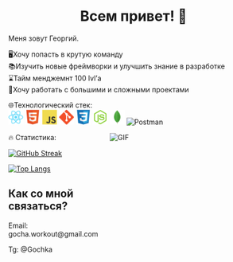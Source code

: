 <h1 align="center">Всем привет! 👋</h1>  

Меня зовут Георгий.

🖥Хочу попасть в крутую команду  
📚Изучить новые фреймворки и улучшить знание в разработке   
⌛️Тайм менджемнт 100 lvl’а  
🏹Хочу работать с большими и сложными проектами 
  
🌐Технологический стек:  
<img src="https://raw.githubusercontent.com/devicons/devicon/1119b9f84c0290e0f0b38982099a2bd027a48bf1/icons/react/react-original.svg" alt="react" width="30" height="30"/>
<img src="https://raw.githubusercontent.com/devicons/devicon/1119b9f84c0290e0f0b38982099a2bd027a48bf1/icons/html5/html5-original.svg" alt="html5" width="30" height="30"/>
<img src="https://raw.githubusercontent.com/devicons/devicon/1119b9f84c0290e0f0b38982099a2bd027a48bf1/icons/javascript/javascript-original.svg" alt="JS" width="30" height="30"/>
<img src="https://raw.githubusercontent.com/devicons/devicon/1119b9f84c0290e0f0b38982099a2bd027a48bf1/icons/git/git-original.svg" alt="Git" width="30" height="30"/>
<img src="https://raw.githubusercontent.com/devicons/devicon/1119b9f84c0290e0f0b38982099a2bd027a48bf1/icons/css3/css3-original.svg" alt="Css" width="30" height="30"/>
<img src="https://raw.githubusercontent.com/devicons/devicon/1119b9f84c0290e0f0b38982099a2bd027a48bf1/icons/nodejs/nodejs-original.svg" alt="Node" width="30" height="30"/>
<img src="https://raw.githubusercontent.com/devicons/devicon/1119b9f84c0290e0f0b38982099a2bd027a48bf1/icons/mongodb/mongodb-original.svg" alt="MongoDB" width="30" height="30"/>
<img src="https://yt3.ggpht.com/a/AATXAJz_vqEkKj_XIPmcTOm6zYcrlz4ibfQsTyhJ7jUSuw=s900-c-k-c0xffffffff-no-rj-mo" alt="Postman" width="30" height="30"/>

<img align="right" alt="GIF" src="https://media.giphy.com/media/jdPMeyv9rn0hZHh8n9/giphy.gif" width="300" height="300"/>

:fire: Статистика:

[![GitHub Streak](http://github-readme-streak-stats.herokuapp.com?user=GochKa&theme=dracula&date_format=M%20j%5B%2C%20Y%5D)](https://git.io/streak-stats)


[![Top Langs](https://github-readme-stats.vercel.app/api/top-langs/?username=GochKa&layout=compact)](https://github.com/anuraghazra/github-readme-stats)



<h2>Как со мной связаться?</h2>  
Email: gocha.workout@gmail.com  

Tg: @Gochka
  

